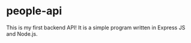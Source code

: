 # people-api
This is my first backend API! It is a simple program written in Express JS and Node.js.
